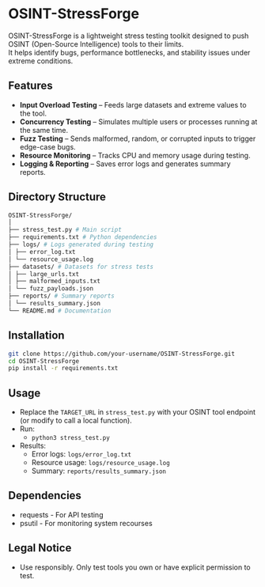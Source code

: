 # OSINT-StressForge

OSINT-StressForge is a lightweight stress testing toolkit designed to push OSINT (Open-Source Intelligence) tools to their limits.  
It helps identify bugs, performance bottlenecks, and stability issues under extreme conditions.


## Features
- **Input Overload Testing** – Feeds large datasets and extreme values to the tool.
- **Concurrency Testing** – Simulates multiple users or processes running at the same time.
- **Fuzz Testing** – Sends malformed, random, or corrupted inputs to trigger edge-case bugs.
- **Resource Monitoring** – Tracks CPU and memory usage during testing.
- **Logging & Reporting** – Saves error logs and generates summary reports.


## Directory Structure
```bash
OSINT-StressForge/
│
├── stress_test.py # Main script
├── requirements.txt # Python dependencies
├── logs/ # Logs generated during testing
│ ├── error_log.txt
│ └── resource_usage.log
├── datasets/ # Datasets for stress tests
│ ├── large_urls.txt
│ ├── malformed_inputs.txt
│ └── fuzz_payloads.json
├── reports/ # Summary reports
│ └── results_summary.json
└── README.md # Documentation
```


## Installation
```bash
git clone https://github.com/your-username/OSINT-StressForge.git
cd OSINT-StressForge
pip install -r requirements.txt
```


## Usage
- Replace the `TARGET_URL` in `stress_test.py` with your OSINT tool endpoint (or modify to call a local function).
- Run:
  - `python3 stress_test.py`
- Results:
  - Error logs: `logs/error_log.txt`
  - Resource usage: `logs/resource_usage.log`
  - Summary: `reports/results_summary.json`


## Dependencies
- requests - For API testing
- psutil - For monitoring system recourses


## Legal Notice
- Use responsibly. Only test tools you own or have explicit permission to test.
